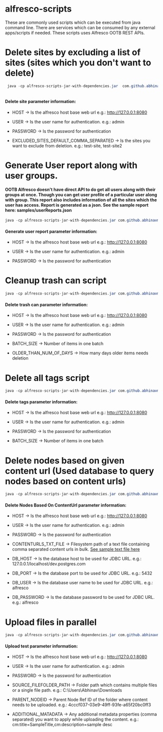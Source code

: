 # alfresco-scripts

These are commonly used scripts which can be executed from java command line. There are services which can be consumed by any external apps/scripts if needed. These scripts uses Alfresco OOTB REST APIs.



# Delete sites by excluding a list of sites (sites which you don't want to delete)
 
 ```java
  java -cp alfresco-scripts-jar-with-dependencies.jar  com.github.abhinavmishra14.site.service.test.DeleteSites [HOST] [USER] [PASSWORD] [EXCLUDED_SITES_DEFAULT_COMMA_SEPARATED]
  
 ```
 #### Delete site parameter information:

   - HOST -> Is the alfresco host base web url e.g.: http://127.0.0.1:8080
   
   - USER -> Is the user name for authentication. e.g.: admin
   
   - PASSWORD -> Is the password for authentication
   
   - EXCLUDED_SITES_DEFAULT_COMMA_SEPARATED -> Is the sites you want to exclude from deletion. e.g.: test-site, test-site2
   
 

# Generate User report along with user groups.

#### OOTB Alfresco doesn't have direct API to do get all users along with their groups at once. Though you can get user profile of a particular user along with group. This report also includes information of all the sites which the user has access. Report is generated as a json. See the sample report here: samples/userReports.json
 
 
 ```java 
 java -cp alfresco-scripts-jar-with-dependencies.jar com.github.abhinavmishra14.reports.test.GenerateUserReport [HOST] [USER] [PASSWORD]
 ```
 
 #### Generate user report parameter information:

   - HOST -> Is the alfresco host base web url e.g.: http://127.0.0.1:8080
   
   - USER -> Is the user name for authentication. e.g.: admin
   
   - PASSWORD -> Is the password for authentication
   
 

# Cleanup trash can script

 ```java
 java -cp alfresco-scripts-jar-with-dependencies.jar com.github.abhinavmishra14.trashcan.service.test.ClearTrashcan [HOST] [USER] [PASSWORD] [BATCH_SIZE] [OLDER_THAN_NUM_OF_DAYS]
 ```
 
 #### Delete trash can parameter information:

   - HOST -> Is the alfresco host base web url e.g.: http://127.0.0.1:8080
   
   - USER -> Is the user name for authentication. e.g.: admin
   
   - PASSWORD -> Is the password for authentication
   
   - BATCH_SIZE -> Number of items in one batch
   
   - OLDER_THAN_NUM_OF_DAYS -> How many days older items needs deletion
 
 

#  Delete all tags script

 ```java
 java -cp alfresco-scripts-jar-with-dependencies.jar com.github.abhinavmishra14.tags.test.DeleteTags [HOST] [USER] [PASSWORD] [BATCH_SIZE]
 ```
 
  #### Delete tags parameter information:

   - HOST -> Is the alfresco host base web url e.g.: http://127.0.0.1:8080
   
   - USER -> Is the user name for authentication. e.g.: admin
   
   - PASSWORD -> Is the password for authentication
   
   - BATCH_SIZE -> Number of items in one batch


#  Delete nodes based on given content url (Used database to query nodes based on content urls)

 ```java
 java -cp alfresco-scripts-jar-with-dependencies.jar com.github.abhinavmishra14.node.test.DeleteNodesBasedOnContentUrl [HOST] [USER] [PASSWORD] [CONTENTURLS_TXT_FILE] [DB_HOST] [DB_PORT] [DB_USER] [DB_PASSWORD]
 ```
 
  #### Delete Nodes Based On ContentUrl parameter information:

   - HOST -> Is the alfresco host base web url e.g.: http://127.0.0.1:8080
   
   - USER -> Is the user name for authentication. e.g.: admin
   
   - PASSWORD -> Is the password for authentication
   
   - CONTENTURLS_TXT_FILE -> Filesystem path of a text file containing comma separated content urls in bulk. [See sample text file here](https://github.com/abhinavmishra14/alfresco-scripts/blob/master/samples/contenturls.txt)
   
   - DB_HOST -> Is the database host to be used for JDBC URL. e.g.: 127.0.0.1/localhost/dev.postgres.com
   
   - DB_PORT -> Is the database port to be used for JDBC URL. e.g.: 5432
   
   - DB_USER -> Is the database user name to be used for JDBC URL. e.g.: alfresco
   
   - DB_PASSWORD -> Is the database password to be used for JDBC URL. e.g.: alfresco
   

#  Upload files in parallel

 ```java
 java -cp alfresco-scripts-jar-with-dependencies.jar com.github.abhinavmishra14.upload.test.UploadTest [HOST] [USER] [PASSWORD] [SOURCE_FILEFOLDER_PATH] [PARENT_NODEID] [ADDITIONAL_MATADATA]
 ```
 
  #### Upload test parameter information:

   - HOST -> Is the alfresco host base web url e.g.: http://127.0.0.1:8080
   
   - USER -> Is the user name for authentication. e.g.: admin
   
   - PASSWORD -> Is the password for authentication
   
   - SOURCE_FILEFOLDER_PATH -> Folder path which contains multiple files or a single file path. e.g.: C:\Users\Abhinav\Downloads
   
   - PARENT_NODEID -> Parent Node Ref ID of the folder where content needs to be uploaded. e.g.: 4cccf037-03e9-49ff-93fe-a65f20bc0ff3
   
   - ADDITIONAL_MATADATA -> Any additional metadata properties (comma separated) you want to apply while uploading the content. e.g.: cm:title=SampleTitle,cm:description=sample desc
  


